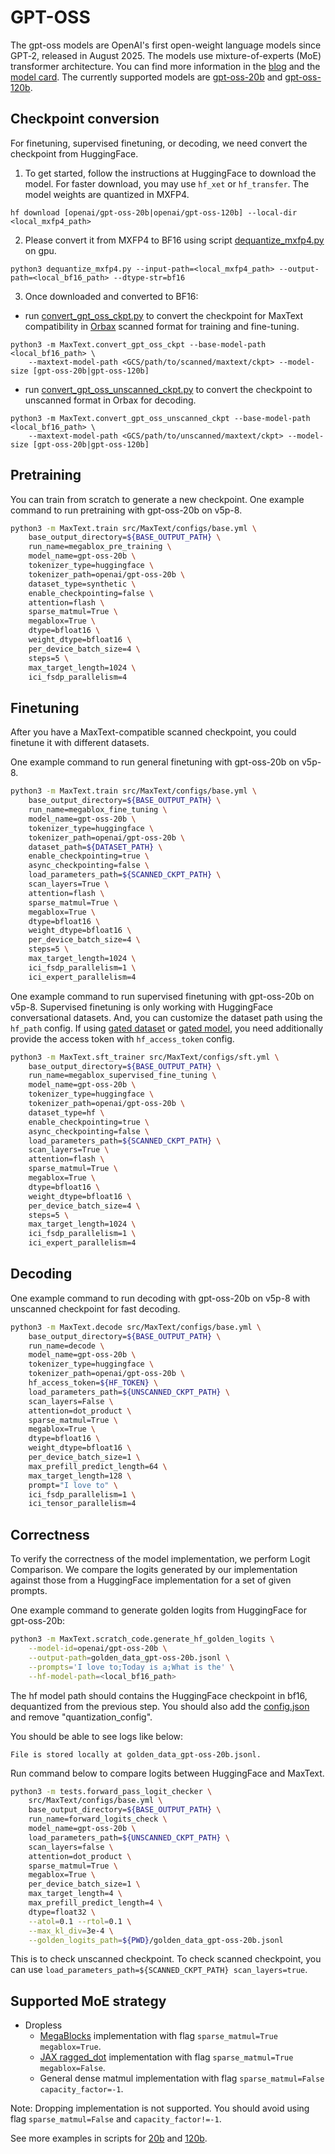 <!--
 # Copyright 2023–2025 Google LLC
#
# Licensed under the Apache License, Version 2.0 (the "License");
# you may not use this file except in compliance with the License.
# You may obtain a copy of the License at
#
#    https://www.apache.org/licenses/LICENSE-2.0
#
# Unless required by applicable law or agreed to in writing, software
# distributed under the License is distributed on an "AS IS" BASIS,
# WITHOUT WARRANTIES OR CONDITIONS OF ANY KIND, either express or implied.
# See the License for the specific language governing permissions and
# limitations under the License.
 -->

# GPT-OSS

The gpt-oss models are OpenAI's first open-weight language models since GPT‑2, released in August 2025. The models use mixture-of-experts (MoE) transformer architecture. You can find more information in the [blog](https://openai.com/index/introducing-gpt-oss/) and the [model card](https://arxiv.org/abs/2508.10925). The currently supported models are [gpt-oss-20b](https://huggingface.co/openai/gpt-oss-20b) and [gpt-oss-120b](https://huggingface.co/openai/gpt-oss-120b).



## Checkpoint conversion

For finetuning, supervised finetuning, or decoding, we need convert the checkpoint from HuggingFace.


1. To get started, follow the instructions at HuggingFace to download the model. For faster download, you may use `hf_xet` or `hf_transfer`. The model weights are quantized in MXFP4.
```
hf download [openai/gpt-oss-20b|openai/gpt-oss-120b] --local-dir <local_mxfp4_path>
```


2. Please convert it from MXFP4 to BF16 using script [dequantize_mxfp4.py](../../../src/MaxText/scratch_code/dequantize_mxfp4.py) on gpu.

```
python3 dequantize_mxfp4.py --input-path=<local_mxfp4_path> --output-path=<local_bf16_path> --dtype-str=bf16
```


3. Once downloaded and converted to BF16:
* run [convert_gpt_oss_ckpt.py](../../../src/MaxText/convert_gpt_oss_ckpt.py) to convert the checkpoint for MaxText compatibility in [Orbax](https://orbax.readthedocs.io/en/latest/guides/checkpoint/orbax_checkpoint_101.html) scanned format for training and fine-tuning. 

```
python3 -m MaxText.convert_gpt_oss_ckpt --base-model-path <local_bf16_path> \
    --maxtext-model-path <GCS/path/to/scanned/maxtext/ckpt> --model-size [gpt-oss-20b|gpt-oss-120b]
```

* run [convert_gpt_oss_unscanned_ckpt.py](../../../src/MaxText/convert_gpt_oss_unscanned_ckpt.py) to convert the checkpoint to unscanned format in Orbax for decoding.

```
python3 -m MaxText.convert_gpt_oss_unscanned_ckpt --base-model-path <local_bf16_path> \
    --maxtext-model-path <GCS/path/to/unscanned/maxtext/ckpt> --model-size [gpt-oss-20b|gpt-oss-120b]
```


## Pretraining
You can train from scratch to generate a new checkpoint. One example command to run pretraining with gpt-oss-20b on v5p-8.

```sh
python3 -m MaxText.train src/MaxText/configs/base.yml \
    base_output_directory=${BASE_OUTPUT_PATH} \
    run_name=megablox_pre_training \
    model_name=gpt-oss-20b \
    tokenizer_type=huggingface \
    tokenizer_path=openai/gpt-oss-20b \
    dataset_type=synthetic \
    enable_checkpointing=false \
    attention=flash \
    sparse_matmul=True \
    megablox=True \
    dtype=bfloat16 \
    weight_dtype=bfloat16 \
    per_device_batch_size=4 \
    steps=5 \
    max_target_length=1024 \
    ici_fsdp_parallelism=4
```

## Finetuning

After you have a MaxText-compatible scanned checkpoint, you could finetune it with different datasets. 

One example command to run general finetuning with gpt-oss-20b on v5p-8.

```sh
python3 -m MaxText.train src/MaxText/configs/base.yml \
    base_output_directory=${BASE_OUTPUT_PATH} \
    run_name=megablox_fine_tuning \
    model_name=gpt-oss-20b \
    tokenizer_type=huggingface \
    tokenizer_path=openai/gpt-oss-20b \
    dataset_path=${DATASET_PATH} \
    enable_checkpointing=true \
    async_checkpointing=false \
    load_parameters_path=${SCANNED_CKPT_PATH} \
    scan_layers=True \
    attention=flash \
    sparse_matmul=True \
    megablox=True \
    dtype=bfloat16 \
    weight_dtype=bfloat16 \
    per_device_batch_size=4 \
    steps=5 \
    max_target_length=1024 \
    ici_fsdp_parallelism=1 \
    ici_expert_parallelism=4
```

One example command to run supervised finetuning with gpt-oss-20b on v5p-8. Supervised finetuning is only working with HuggingFace conversational datasets. And, you can customize the dataset path using the `hf_path` config. If using [gated dataset](https://huggingface.co/docs/hub/en/datasets-gated) or [gated model](https://huggingface.co/docs/hub/en/models-gated), you need additionally provide the access token with `hf_access_token` config.

```sh
python3 -m MaxText.sft_trainer src/MaxText/configs/sft.yml \
    base_output_directory=${BASE_OUTPUT_PATH} \
    run_name=megablox_supervised_fine_tuning \
    model_name=gpt-oss-20b \
    tokenizer_type=huggingface \
    tokenizer_path=openai/gpt-oss-20b \
    dataset_type=hf \
    enable_checkpointing=true \
    async_checkpointing=false \
    load_parameters_path=${SCANNED_CKPT_PATH} \
    scan_layers=True \
    attention=flash \
    sparse_matmul=True \
    megablox=True \
    dtype=bfloat16 \
    weight_dtype=bfloat16 \
    per_device_batch_size=4 \
    steps=5 \
    max_target_length=1024 \
    ici_fsdp_parallelism=1 \
    ici_expert_parallelism=4
```

## Decoding
One example command to run decoding with gpt-oss-20b on v5p-8 with unscanned checkpoint for fast decoding.

```sh
python3 -m MaxText.decode src/MaxText/configs/base.yml \
    base_output_directory=${BASE_OUTPUT_PATH} \
    run_name=decode \
    model_name=gpt-oss-20b \
    tokenizer_type=huggingface \
    tokenizer_path=openai/gpt-oss-20b \
    hf_access_token=${HF_TOKEN} \
    load_parameters_path=${UNSCANNED_CKPT_PATH} \
    scan_layers=False \
    attention=dot_product \
    sparse_matmul=True \
    megablox=True \
    dtype=bfloat16 \
    weight_dtype=bfloat16 \
    per_device_batch_size=1 \
    max_prefill_predict_length=64 \
    max_target_length=128 \
    prompt="I love to" \
    ici_fsdp_parallelism=1 \
    ici_tensor_parallelism=4
```

## Correctness
To verify the correctness of the model implementation, we perform Logit Comparison. We compare the logits generated by our implementation against those from a HuggingFace implementation for a set of given prompts.

One example command to generate golden logits from HuggingFace for gpt-oss-20b:

```sh
python3 -m MaxText.scratch_code.generate_hf_golden_logits \
    --model-id=openai/gpt-oss-20b \
    --output-path=golden_data_gpt-oss-20b.jsonl \
    --prompts='I love to;Today is a;What is the' \
    --hf-model-path=<local_bf16_path>
```
The hf model path should contains the HuggingFace checkpoint in bf16, dequantized from the previous step. You should also add the [config.json](https://huggingface.co/openai/gpt-oss-20b/blob/main/config.json) and remove "quantization_config".

You should be able to see logs like below:
```
File is stored locally at golden_data_gpt-oss-20b.jsonl.
```

Run command below to compare logits between HuggingFace and MaxText.

```sh
python3 -m tests.forward_pass_logit_checker \
    src/MaxText/configs/base.yml \
    base_output_directory=${BASE_OUTPUT_PATH} \
    run_name=forward_logits_check \
    model_name=gpt-oss-20b \
    load_parameters_path=${UNSCANNED_CKPT_PATH} \
    scan_layers=false \
    attention=dot_product \
    sparse_matmul=True \
    megablox=True \
    per_device_batch_size=1 \
    max_target_length=4 \
    max_prefill_predict_length=4 \
    dtype=float32 \
    --atol=0.1 --rtol=0.1 \
    --max_kl_div=3e-4 \
    --golden_logits_path=${PWD}/golden_data_gpt-oss-20b.jsonl
```
This is to check unscanned checkpoint. To check scanned checkpoint, you can use `load_parameters_path=${SCANNED_CKPT_PATH} scan_layers=true`.


## Supported MoE strategy

* Dropless
  * [MegaBlocks](https://arxiv.org/abs/2211.15841) implementation with flag `sparse_matmul=True megablox=True`.
  * [JAX ragged_dot](https://github.com/jax-ml/jax/blob/a8fb0e01f8d083fff337d3c26375bb1b77344a99/jax/_src/lax/lax.py#L2415) implementation with flag `sparse_matmul=True megablox=False`.
  * General dense matmul implementation with flag `sparse_matmul=False capacity_factor=-1`.


Note: Dropping implementation is not supported. You should avoid using flag `sparse_matmul=False` and `capacity_factor!=-1`.

See more examples in scripts for [20b](20b/test_gpt_oss.sh) and [120b](120b/test_gpt_oss.sh).